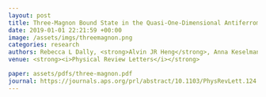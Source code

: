 ```yaml
---
layout: post
title: Three-Magnon Bound State in the Quasi-One-Dimensional Antiferromagnet a-NaMnO2
date: 2019-01-01 22:21:59 +00:00
image: /assets/imgs/threemagnon.png
categories: research
authors: Rebecca L Dally, <strong>Alvin JR Heng</strong>, Anna Keselman, Mitchell M Bordelon, Matthew B Stone, Leon Balents, Stephen D Wilson
venue: <strong><i>Physical Review Letters</i></strong>

paper: assets/pdfs/three-magnon.pdf
journal: https://journals.aps.org/prl/abstract/10.1103/PhysRevLett.124.197203
---
```

